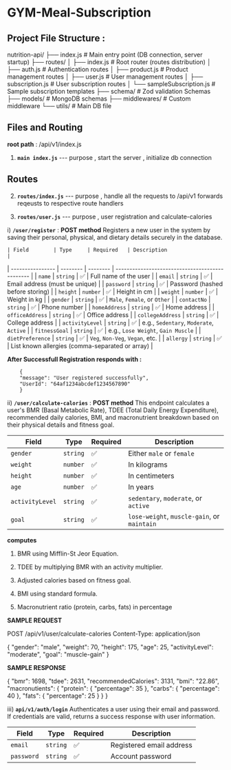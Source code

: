 # GYM-Meal-Subscription

## Project File Structure : 

nutrition-api/
├── index.js # Main entry point (DB connection, server startup)
├── routes/
│ ├── index.js # Root router (routes distribution)
│ ├── auth.js # Authentication routes
│ ├── product.js # Product management routes
│ ├── user.js # User management routes
│ ├── subscription.js # User subscription routes
│ └── sampleSubscription.js # Sample subscription templates
├── schema/ # Zod validation Schemas 
├── models/ # MongoDB schemas
├── middlewares/ # Custom middleware
└── utils/ # Main DB file


## Files and Routing
**root path** : /api/v1/index.js

1. **`main index.js`**
--- purpose , start the server , initialize db connection

## Routes
2. **`routes/index.js`** 
--- purpose , handle all the requests to /api/v1 
    forwards reqeusts to respective route handlers 

3. **`routes/user.js`**
--- purpose , user registration and calculate-calories

i) **`/user/register`** :
    **POST method**
    Registers a new user in the system by saving their personal, physical, and dietary details securely in the database.

    | Field        | Type     | Required   | Description                                     |
| ---------------- | -------- | --------   | ----------------------------------------------- |
| `name`           | `string` | ✅        | Full name of the user                           |
| `email`          | `string` | ✅        | Email address (must be unique)                  |
| `password`       | `string` | ✅        | Password (hashed before storing)                |
| `height`         | `number` | ✅        | Height in cm                                    |
| `weight`         | `number` | ✅        | Weight in kg                                    |
| `gender`         | `string` | ✅        | `Male`, `Female`, or `Other`                    |
| `contactNo`      | `string` | ✅        | Phone number                                    |
| `homeAddress`    | `string` | ✅        | Home address                                    |
| `officeAddress`  | `string` | ✅        | Office address                                  |
| `collegeAddress` | `string` | ✅        | College address                                 |
| `activityLevel`  | `string` | ✅        | e.g., `Sedentary`, `Moderate`, `Active`         |
| `fitnessGoal`    | `string` | ✅        | e.g., `Lose Weight`, `Gain Muscle`              |
| `dietPreference` | `string` | ✅        | `Veg`, `Non-Veg`, `Vegan`, etc.                 |
| `allergy`        | `string` | ✅        | List known allergies (comma-separated or array) |

**After Successfull Registration responds with :** 

        {
        "message": "User registered successfully",
        "UserId": "64af1234abcdef1234567890"
        }


ii) **`/user/calculate-calories`** :
    **POST method**
    This endpoint calculates a user's BMR (Basal Metabolic Rate), TDEE (Total Daily Energy Expenditure), recommended daily calories, BMI, and macronutrient breakdown based on their physical details and fitness goal.

| Field           | Type     | Required  | Description                                 |
| --------------- | -------- | --------- | ------------------------------------------- |
| `gender`        | `string` | ✅        | Either `male` or `female`                   |
| `weight`        | `number` | ✅        | In kilograms                                |
| `height`        | `number` | ✅        | In centimeters                              |
| `age`           | `number` | ✅        | In years                                    |
| `activityLevel` | `string` | ✅        | `sedentary`, `moderate`, or `active`        |
| `goal`          | `string` | ✅        | `lose-weight`, `muscle-gain`, or `maintain` |


**computes**
1. BMR using Mifflin-St Jeor Equation.  

2. TDEE by multiplying BMR with an activity multiplier.

3. Adjusted calories based on fitness goal.

4. BMI using standard formula.

5. Macronutrient ratio (protein, carbs, fats) in percentage

**SAMPLE REQUEST**

POST /api/v1/user/calculate-calories
Content-Type: application/json

{
  "gender": "male",
  "weight": 70,
  "height": 175,
  "age": 25,
  "activityLevel": "moderate",
  "goal": "muscle-gain"
}


**SAMPLE RESPONSE**

{
  "bmr": 1698,
  "tdee": 2631,
  "recommendedCalories": 3131,
  "bmi": "22.86",
  "macronutients": {
    "protein": { "percentage": 35 },
    "carbs": { "percentage": 40 },
    "fats": { "percentage": 25 }
  }
}

iii) **`api/v1/auth/login`**
Authenticates a user using their email and password. If credentials are valid, returns a success response with user information.

| Field      | Type     | Required | Description              |
| ---------- | -------- | -------- | ------------------------ |
| `email`    | `string` | ✅        | Registered email address |
| `password` | `string` | ✅        | Account password         |
